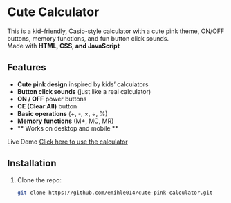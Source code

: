 # Cute Calculator

This is a kid-friendly, Casio-style calculator with a cute pink theme, ON/OFF buttons, memory functions, and fun button click sounds.  
Made with **HTML, CSS, and JavaScript** 

##  Features
-  **Cute pink design** inspired by kids’ calculators  
- **Button click sounds** (just like a real calculator)  
- **ON /  OFF** power buttons  
- **CE (Clear All)** button  
-  **Basic operations** (+, -, ×, ÷, %)  
- **Memory functions** (M+, MC, MR)  
- ** Works on desktop and mobile **

Live Demo
[Click here to use the calculator](https://emihle014.github.io/cute-pink-calculator/)

## Installation
1. Clone the repo:
   ```bash
   git clone https://github.com/emihle014/cute-pink-calculator.git
